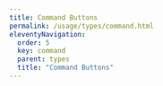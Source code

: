 ```yaml
---
title: Command Buttons
permalink: /usage/types/command.html
eleventyNavigation:
  order: 5
  key: command
  parent: types
  title: "Command Buttons"
---
```

